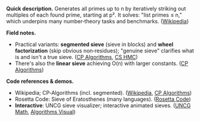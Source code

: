 **Quick description.**
Generates all primes up to n by iteratively striking out multiples of each found prime, starting at p². It solves: "list primes ≤ n," which underpins many number‑theory tasks and benchmarks. ([Wikipedia](https://en.wikipedia.org/wiki/Sieve_of_Eratosthenes))

**Field notes.**

* Practical variants: **segmented sieve** (sieve in blocks) and **wheel factorization** (skip obvious non‑residues); "genuine sieve" clarifies what is and isn't a true sieve. ([CP Algorithms](https://cp-algorithms.com/algebra/sieve-of-eratosthenes.html), [CS HMC](https://www.cs.hmc.edu/~oneill/papers/Sieve-JFP.pdf))
* There's also the **linear sieve** achieving O(n) with larger constants. ([CP Algorithms](https://cp-algorithms.com/algebra/prime-sieve-linear.html))

**Code references & demos.**

* Wikipedia; CP‑Algorithms (incl. segmented). ([Wikipedia](https://en.wikipedia.org/wiki/Sieve_of_Eratosthenes), [CP Algorithms](https://cp-algorithms.com/algebra/sieve-of-eratosthenes.html))
* Rosetta Code: Sieve of Eratosthenes (many languages). ([Rosetta Code](https://rosettacode.org/wiki/Sieve_of_Eratosthenes))
* **Interactive**: UNCG sieve visualizer; interactive animated sieves. ([UNCG Math](https://math-sites.uncg.edu/sites/pauli/112/HTML/seceratosthenes.html), [Algorithms Visual](https://algorithms-visual.com/eratosthenes))